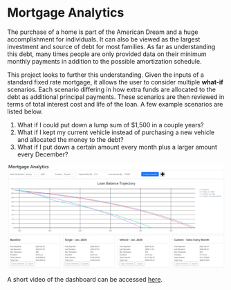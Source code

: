 # Mortgage Analytics

The purchase of a home is part of the American Dream and a huge accomplishment for individuals.  It can also be viewed as the largest investment and source of debt for most families.  As far as understanding this debt, many times people are only provided data on their minimum monthly payments in addition to the possible amortization schedule.

This project looks to further this understanding.  Given the inputs of a standard fixed rate mortgage, it allows the user to consider multiple **what-if** scenarios.  Each scenario differing in how extra funds are allocated to the debt as additional principal payments.  These scenarios are then reviewed in terms of total interest cost and life of the loan.  A few example scenarios are listed below.

1. What if I could put down a lump sum of $1,500 in a couple years?
2. What if I kept my current vehicle instead of purchasing a new vehicle and allocated the money to the debt?
3. What if I put down a certain amount every month plus a larger amount every December?

![Dashboard Screenshot](ProjectVisuals/DashboardScreenshot.PNG)

A short video of the dashboard can be accessed [here](ProjectVisuals/DashboardDemo.mp4).
